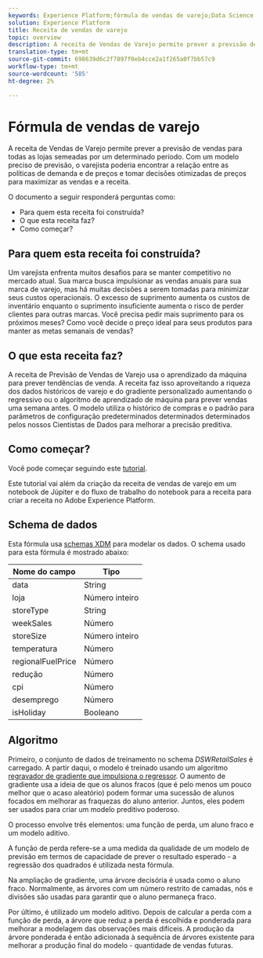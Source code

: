 ```yaml
---
keywords: Experience Platform;fórmula de vendas de varejo;Data Science Workspace;tópicos populares;receitas;pré-criar fórmula
solution: Experience Platform
title: Receita de vendas de varejo
topic: overview
description: A receita de Vendas de Varejo permite prever a previsão de vendas para todas as lojas semeadas por um determinado período. Com um modelo preciso de previsão, o varejista poderia encontrar a relação entre as políticas de demanda e de preços e tomar decisões otimizadas de preços para maximizar as vendas e a receita.
translation-type: tm+mt
source-git-commit: 698639d6c2f7897f0eb4cce2a1f265a0f7bb57c9
workflow-type: tm+mt
source-wordcount: '585'
ht-degree: 2%

---
```



# Fórmula de vendas de varejo

A receita de Vendas de Varejo permite prever a previsão de vendas para todas as lojas semeadas por um determinado período. Com um modelo preciso de previsão, o varejista poderia encontrar a relação entre as políticas de demanda e de preços e tomar decisões otimizadas de preços para maximizar as vendas e a receita.

O documento a seguir responderá perguntas como:
* Para quem esta receita foi construída?
* O que esta receita faz?
* Como começar?

## Para quem esta receita foi construída?

Um varejista enfrenta muitos desafios para se manter competitivo no mercado atual. Sua marca busca impulsionar as vendas anuais para sua marca de varejo, mas há muitas decisões a serem tomadas para minimizar seus custos operacionais. O excesso de suprimento aumenta os custos de inventário enquanto o suprimento insuficiente aumenta o risco de perder clientes para outras marcas. Você precisa pedir mais suprimento para os próximos meses? Como você decide o preço ideal para seus produtos para manter as metas semanais de vendas?

## O que esta receita faz?

A receita de Previsão de Vendas de Varejo usa o aprendizado da máquina para prever tendências de venda. A receita faz isso aproveitando a riqueza dos dados históricos de varejo e do gradiente personalizado aumentando o regressivo ou o algoritmo de aprendizado de máquina para prever vendas uma semana antes. O modelo utiliza o histórico de compras e o padrão para parâmetros de configuração predeterminados determinados determinados pelos nossos Cientistas de Dados para melhorar a precisão preditiva.

## Como começar?

Você pode começar seguindo este [tutorial](../jupyterlab/create-a-recipe.md).

Este tutorial vai além da criação da receita de vendas de varejo em um notebook de Júpiter e do fluxo de trabalho do notebook para a receita para criar a receita no Adobe Experience Platform.

## Schema de dados

Esta fórmula usa [schemas XDM](../../xdm/schema/field-dictionary.md) para modelar os dados. O schema usado para esta fórmula é mostrado abaixo:

| Nome do campo | Tipo |
--- | ---
| data | String |
| loja | Número inteiro |
| storeType | String |
| weekSales | Número |
| storeSize | Número inteiro |
| temperatura | Número |
| regionalFuelPrice | Número |
| redução | Número |
| cpi | Número |
| desemprego | Número |
| isHoliday | Booleano |


## Algoritmo

Primeiro, o conjunto de dados de treinamento no schema *DSWRetailSales* é carregado. A partir daqui, o modelo é treinado usando um algoritmo [regravador de gradiente que impulsiona o regressor](https://scikit-learn.org/stable/modules/generated/sklearn.ensemble.GradientBoostingRegressor.html). O aumento de gradiente usa a ideia de que os alunos fracos (que é pelo menos um pouco melhor que o acaso aleatório) podem formar uma sucessão de alunos focados em melhorar as fraquezas do aluno anterior. Juntos, eles podem ser usados para criar um modelo preditivo poderoso.

O processo envolve três elementos: uma função de perda, um aluno fraco e um modelo aditivo.

A função de perda refere-se a uma medida da qualidade de um modelo de previsão em termos de capacidade de prever o resultado esperado - a regressão dos quadrados é utilizada nesta fórmula.

Na ampliação de gradiente, uma árvore decisória é usada como o aluno fraco. Normalmente, as árvores com um número restrito de camadas, nós e divisões são usadas para garantir que o aluno permaneça fraco.

Por último, é utilizado um modelo aditivo. Depois de calcular a perda com a função de perda, a árvore que reduz a perda é escolhida e ponderada para melhorar a modelagem das observações mais difíceis. A produção da árvore ponderada é então adicionada à sequência de árvores existente para melhorar a produção final do modelo - quantidade de vendas futuras.